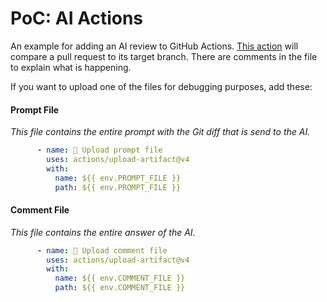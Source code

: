 # PoC: AI Actions

An example for adding an AI review to GitHub Actions. 
[This action](./.github/workflows/ai-action.yml) will compare a pull 
request to its target branch. There are comments in the file to explain
what is happening.

If you want to upload one of the files for debugging purposes,
add these:

#### Prompt File

_This file contains the entire prompt with the Git diff that is send to the AI._

```yaml
      - name: 🎁 Upload prompt file
        uses: actions/upload-artifact@v4
        with:
          name: ${{ env.PROMPT_FILE }}
          path: ${{ env.PROMPT_FILE }}
```

#### Comment File

_This file contains the entire answer of the AI._

```yaml
      - name: 🎁 Upload comment file
        uses: actions/upload-artifact@v4
        with:
          name: ${{ env.COMMENT_FILE }}
          path: ${{ env.COMMENT_FILE }}
```